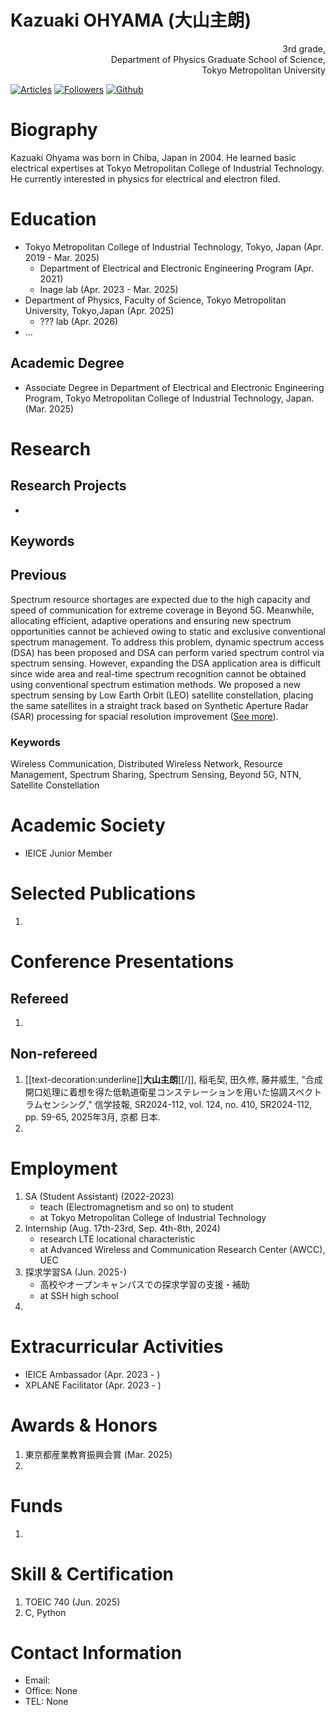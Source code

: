 <!-- Curriculum Vitae of Kazuaki Ohyama -->

# Kazuaki OHYAMA (大山主朗)
<div style="text-align: right;">
   3rd grade,
   <br>
   Department of Physics Graduate School of Science, 
   <br>
   Tokyo Metropolitan University
</div>

[![Articles](https://badgen.org/img/qiita/m20027/articles?style=plastic)](https://qiita.com/m20027) 
[![Followers](https://badgen.org/img/qiita/m20027/followers?style=plastic)](https://qiita.com/m20027)
[![Github](https://img.shields.io/github/followers/m20027?label=Follow&style=social)](https://github.com/m20027)


# Biography
Kazuaki Ohyama was born in Chiba, Japan in 2004.
He learned basic electrical expertises at Tokyo Metropolitan College of Industrial Technology.
He currently interested in physics for electrical and electron filed.


# Education
- Tokyo Metropolitan College of Industrial Technology, Tokyo, Japan (Apr. 2019 - Mar. 2025)
   - Department of Electrical and Electronic Engineering Program (Apr. 2021)
   - Inage lab (Apr. 2023 - Mar. 2025)
- Department of Physics, Faculty of Science, Tokyo Metropolitan University, Tokyo,Japan (Apr. 2025)
   - ??? lab (Apr. 2026)
- ...


<!--
名前と連絡先の項目の次に明記しましょう。この項目に記す情報は以下の通りです。

・過去に卒業した or 現在所属の大学、大学院とその場所（国）
・上記の各大学で修めた or 取得予定の学位（B.S., M.Sなど）・学部、専攻
・学位を取得した月日、卒業予定時期
・学部卒業論文、修士論文のタイトル

ここで指導教官の名前を載せるパターンもあります。

・留学歴
・GPA、履修したクラスのリスト

GPAと履修クラスに関しては一般的に必須項目ではありませんが、研究に直結しているクラス名などを載せるのもOKです。
ヨーロッパではGPAと共に学年順位を問われることをあるので、自分自身の順位をしっかり把握しておいて出願大学のある国のスタイルに対応できるようにしましょう。

Tips：時系列はCV全体で統一しましょう。学歴の項目で新→古であれば、以降の項目でもその順番に揃えることが受け手側が読みやすいCVを作成するコツの１つです。
-->

## Academic Degree
- Associate Degree in Department of Electrical and Electronic Engineering Program, Tokyo Metropolitan College of Industrial Technology, Japan. (Mar. 2025)

<!--
, "Spectrum Sensing Based on Synthetic Aperture Concept by LEO Satellite Constellation"
-->

# Research

<!--
ここは、自分の研究及び指導経験をまとめた項目です。この項目は大学院留学を目指す学生にとって特に重要な項目で、できるだけ詳しくかつ簡潔に、今まで自分がしてきた研究経験を明記しましょう。

・研究歴とその簡潔な内容
ここに上記の学位論文の説明などを記すのもOK
・インターン歴（Research Assistantなど）
・専門分野に関連する課外活動、学生プロジェクトなど
・指導経験（Teaching Assistant、Tutoringなど）
・研究に関わった期間

Tips：研究に関する説明をする際に文章がつい長くなりがちですが、CVはあくまで自分の経歴を簡潔に相手に伝えることが目的なので１項目につき大体1~2行ほどの短い文章にまとめましょう。箇条書きスタイルを使うのも一手です。
-->

## Research Projects
- 

## Keywords

## Previous
Spectrum resource shortages are expected due to the high capacity and speed of communication for extreme coverage in Beyond 5G.
Meanwhile, allocating efficient, adaptive operations and ensuring new spectrum opportunities cannot be achieved owing to static and exclusive conventional spectrum management.
To address this problem, dynamic spectrum access (DSA) has been proposed and DSA can perform varied spectrum control via spectrum sensing.
However, expanding the DSA application area is difficult since wide area and real-time spectrum recognition cannot be obtained using conventional spectrum estimation methods.
We proposed a new spectrum sensing by Low Earth Orbit (LEO) satellite constellation, placing the same satellites in a straight track based on Synthetic Aperture Radar (SAR) processing for spacial resolution improvement ([See more](https://ken.ieice.org/ken/paper/20250306bciD/)).

### Keywords
Wireless Communication, Distributed Wireless Network, Resource Management, Spectrum Sharing, Spectrum Sensing, Beyond 5G, NTN, Satellite Constellation  

# Academic Society
- IEICE Junior Member

# Selected Publications
1. 

<!--
ここでは自分が今まで著者として執筆した出版物のリストを載せましょう。
-->

# Conference Presentations
## Refereed
1. 

## Non-refereed
1. [[text-decoration:underline]]**大山主朗**[[/]], 稲毛契, 田久修, 藤井威生, "合成開口処理に着想を得た低軌道衛星コンステレーションを用いた協調スペクトラムセンシング," 信学技報, SR2024-112, vol. 124, no. 410, SR2024-112, pp. 59-65, 2025年3月, 京都 日本.
2.  

# Employment
1. SA (Student Assistant) (2022-2023)
    - teach (Electromagnetism and so on) to student
    - at Tokyo Metropolitan College of Industrial Technology
2. Internship (Aug. 17th-23rd, Sep. 4th-8th, 2024)
    - research LTE locational characteristic 
    - at Advanced Wireless and Communication Research Center (AWCC), UEC
3. 探求学習SA (Jun. 2025-)
   - 高校やオープンキャンパスでの探求学習の支援・補助
   - at SSH high school
5. 

# Extracurricular Activities
- IEICE Ambassador (Apr. 2023 - )
- XPLANE Facilitator (Apr. 2023 - )


# Awards & Honors
1. 東京都産業教育振興会賞 (Mar. 2025)
2. 

# Funds
1. 

# Skill & Certification
1. TOEIC 740 (Jun. 2025)
2. C, Python


# Contact Information
- Email: 
- Office: None
- TEL: None

<!---m20027/m20027 is a ✨ special ✨ repository because its `README.md` (this file) appears on your GitHub profile.
You can click the Preview link to take a look at your changes.--->
